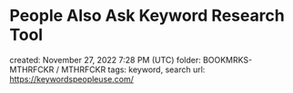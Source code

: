 # People Also Ask Keyword Research Tool

created: November 27, 2022 7:28 PM (UTC)
folder: BOOKMRKS-MTHRFCKR / MTHRFCKR
tags: keyword, search
url: https://keywordspeopleuse.com/